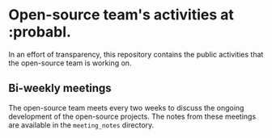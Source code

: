 # Open-source team's activities at :probabl.

In an effort of transparency, this repository contains the public activities
that the open-source team is working on.

## Bi-weekly meetings

The open-source team meets every two weeks to discuss the ongoing development
of the open-source projects. The notes from these meetings are available in
the ``meeting_notes`` directory.
